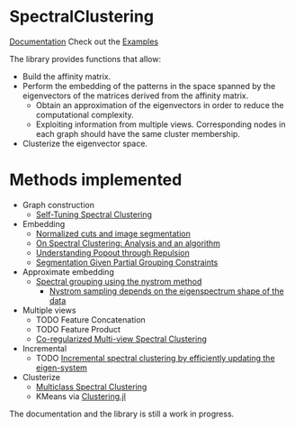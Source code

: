 # SpectralClustering

[Documentation](https://lucianolorenti.github.io/SpectralClustering.jl/)
Check out the [Examples](https://lucianolorenti.github.io/SpectralClustering.jl/notebooks/Index.html)

The library provides functions that allow:
* Build the affinity matrix. 
* Perform the embedding of the patterns in the space spanned by the eigenvectors of the matrices derived from the affinity matrix. 
    * Obtain an approximation of the eigenvectors in order to reduce the computational complexity.
    * Exploiting information from multiple views. Corresponding nodes in each graph should have the same cluster membership.
* Clusterize the eigenvector space.

# Methods implemented

* Graph construction
  * [Self-Tuning Spectral Clustering](https://papers.nips.cc/paper/2619-self-tuning-spectral-clustering.pdf)
* Embedding
  * [Normalized cuts and image segmentation](https://people.eecs.berkeley.edu/~malik/papers/SM-ncut.pdf)
  * [On Spectral Clustering: Analysis and an algorithm](https://papers.nips.cc/paper/2092-on-spectral-clustering-analysis-and-an-algorithm.pdf)
  * [Understanding Popout through Repulsion](https://pdfs.semanticscholar.org/019c/099ab01902416a625a9d18a36e61b88f5a3d.pdf)
  * [Segmentation Given Partial Grouping Constraints](http://www.cs.cmu.edu/~xingyu/papers/yu_bias.pdf)
* Approximate embedding
  * [Spectral grouping using the nystrom method](https://people.eecs.berkeley.edu/~malik/papers/FBCM-nystrom.pdf)
     * [Nystrom sampling depends on the eigenspectrum shape of the data](https://openreview.net/pdf?id=HJZvjvJPf)
* Multiple views
  * TODO Feature Concatenation
  * TODO Feature Product
  * [Co-regularized Multi-view Spectral Clustering](https://papers.nips.cc/paper/4360-co-regularized-multi-view-spectral-clustering.pdf)
* Incremental
  * TODO [Incremental spectral clustering by efficiently updating the eigen-system](https://www.sciencedirect.com/science/article/pii/S0031320309002209/pdfft?md5=dc50ecba5ab9ab23ea239ef89244800a&pid=1-s2.0-S0031320309002209-main.pdf)
* Clusterize
  * [Multiclass Spectral Clustering](http://www.public.asu.edu/~jye02/CLASSES/Spring-2007/Papers/PAPERS/295_yu_s.pdf)
  * KMeans via [Clustering.jl](https://github.com/JuliaStats/Clustering.jl) 



The documentation and the library is still a work in progress. 

